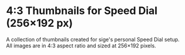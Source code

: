 # 4:3 Thumbnails for Speed Dial (256×192 px)

A collection of thumbnails created for sige's personal Speed Dial setup.  
All images are in 4:3 aspect ratio and sized at 256×192 pixels.
